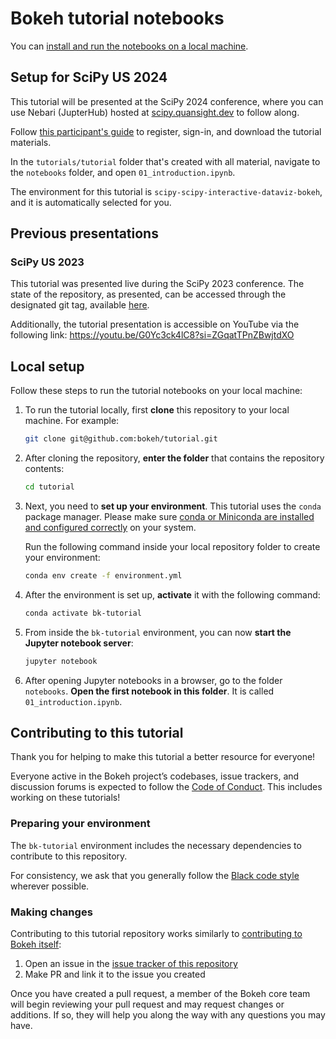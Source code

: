 # Bokeh tutorial notebooks

You can [install and run the notebooks on a local machine](#local-setup).

## Setup for SciPy US 2024

This tutorial will be presented at the SciPy 2024 conference, where you can use Nebari (JupterHub) hosted at [scipy.quansight.dev](https://scipy.quansight.dev/) to follow along.

Follow [this participant's guide](https://docs.google.com/document/d/11YWMZKW6Y4tXnMs3Jekc1S7BQWTR6THZazDaq3WoNxw/edit?usp=sharing) to register, sign-in, and download the tutorial materials.

In the `tutorials/tutorial` folder that's created with all material, navigate to the `notebooks` folder, and open `01_introduction.ipynb`.

The environment for this tutorial is `scipy-scipy-interactive-dataviz-bokeh`, and it is automatically selected for you.

## Previous presentations

### SciPy US 2023

This tutorial was presented live during the SciPy 2023 conference. The state of the repository, as presented, can be accessed through the designated git tag, available [here](https://github.com/bokeh/tutorial/releases/tag/SciPy2023).

Additionally, the tutorial presentation is accessible on YouTube via the following link: https://youtu.be/G0Yc3ck4lC8?si=ZGqatTPnZBwjtdXO

## Local setup

Follow these steps to run the tutorial notebooks on your local machine:

1. To run the tutorial locally, first **clone** this repository to your local machine.
    For example:

    ```bash
    git clone git@github.com:bokeh/tutorial.git
    ```

2. After cloning the repository, **enter the folder** that contains the repository contents:

    ```bash
    cd tutorial
    ```

3. Next, you need to **set up your environment**. This tutorial uses the `conda` package
    manager.
    Please make sure
    [conda or Miniconda are installed and configured correctly](https://docs.conda.io/projects/conda/en/stable/)
    on your system.

    Run the following command inside your local repository folder to create your environment:

    ```bash
    conda env create -f environment.yml
    ```

4. After the environment is set up, **activate** it with the following command:

    ```bash
    conda activate bk-tutorial
    ```

5. From inside the  ``bk-tutorial`` environment, you can now **start the Jupyter
    notebook server**:

    ```bash
    jupyter notebook
    ```

6. After opening Jupyter notebooks in a browser, go to the folder `notebooks`.
    **Open the first notebook in this folder**. It is called
    `01_introduction.ipynb`.

## Contributing to this tutorial

Thank you for helping to make this tutorial a better resource for everyone!

Everyone active in the Bokeh project’s codebases, issue trackers, and discussion forums
is expected to follow the
[Code of Conduct](https://github.com/bokeh/bokeh/blob/main/docs/CODE_OF_CONDUCT.md).
This includes working on these tutorials!

### Preparing your environment

The ``bk-tutorial`` environment includes the necessary dependencies to contribute to this repository.

For consistency, we ask that you generally follow the
[Black code style](https://black.readthedocs.io/en/stable/the_black_code_style/current_style.html)
wherever possible.

### Making changes

Contributing to this tutorial repository works similarly to
[contributing to Bokeh itself](https://docs.bokeh.org/en/latest/docs/dev_guide.html):

1. Open an issue in the [issue tracker of this repository](https://github.com/bokeh/tutorial/issues)
2. Make PR and link it to the issue you created

Once you have created a pull request, a member of the Bokeh core team will begin reviewing your pull request and may request changes or additions. If so, they will help you along the way with any questions you may have.
